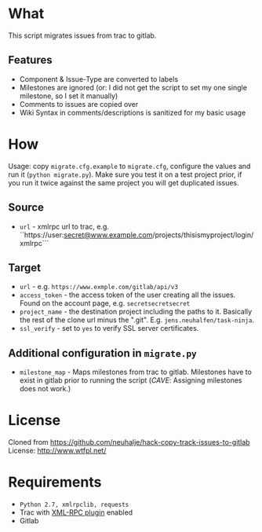 What
=====

 This script migrates issues from trac to gitlab.

Features
--------
 * Component & Issue-Type are converted to labels
 * Milestones are ignored (or: I did not get the script to set my one single milestone, so I set it manually)
 * Comments to issues are copied over
 * Wiki Syntax in comments/descriptions is sanitized for my basic usage

How
====

 Usage: copy ```migrate.cfg.example``` to ```migrate.cfg```, configure the values and run it (```python migrate.py```). Make sure you test it on a test project prior, if you run it twice against the same project you will get duplicated issues.

Source
-------

 * ```url``` - xmlrpc url to trac, e.g. ``https://user:secret@www.example.com/projects/thisismyproject/login/xmlrpc```

Target
-------

 * ```url``` - e.g. ```https://www.exmple.com/gitlab/api/v3```
 * ```access_token``` - the access token of the user creating all the issues. Found on the account page,  e.g. ```secretsecretsecret```
 * ```project_name``` - the destination project including the paths to it. Basically the rest of the clone url minus the ".git". E.g. ```jens.neuhalfen/task-ninja```.
 * ```ssl_verify``` - set to ```yes``` to verify SSL server certificates.

Additional configuration in ```migrate.py```
--------------------------------------------

 * ```milestone_map``` - Maps milestones from trac to gitlab. Milestones have to exist in gitlab prior to running the script (_CAVE_: Assigning milestones does not work.)

License
========

 Cloned from https://github.com/neuhalje/hack-copy-track-issues-to-gitlab
 License: http://www.wtfpl.net/

Requirements
==============

 * ```Python 2.7, xmlrpclib, requests```
 * Trac with [XML-RPC plugin](http://trac-hacks.org/wiki/XmlRpcPlugin) enabled
 * Gitlab
